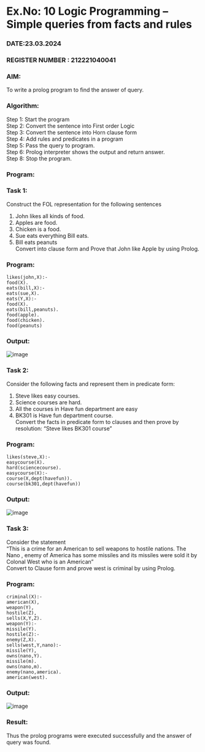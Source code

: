 # Ex.No: 10  Logic Programming –  Simple queries from facts and rules
### DATE:23.03.2024                                                                          
### REGISTER NUMBER : 212221040041
### AIM: 
To write a prolog program to find the answer of query. 
###  Algorithm:
 Step 1: Start the program <br> 
 Step 2: Convert the sentence into First order Logic  <br> 
 Step 3:  Convert the sentence into Horn clause form  <br> 
 Step 4: Add rules and predicates in a program   <br> 
 Step 5:  Pass the query to program. <br> 
 Step 6: Prolog interpreter shows the output and return answer. <br> 
 Step 8:  Stop the program.
### Program:
### Task 1:
Construct the FOL representation for the following sentences <br> 
1.	John likes all kinds of food.  <br> 
2.	Apples are food.  <br> 
3.	Chicken is a food.  <br> 
4.	Sue eats everything Bill eats. <br> 
5.	 Bill eats peanuts  <br> 
   Convert into clause form and Prove that John like Apple by using Prolog. <br> 
### Program:
```
likes(john,X):-
food(X). 
eats(bill,X):-
eats(sue,X). 
eats(Y,X):-
food(X).
eats(bill,peanuts). 
food(apple). 
food(chicken). 
food(peanuts)
```


### Output:
![image](https://github.com/Gopika-5/AI_Lab_2023-24/assets/147976522/939cc193-25c2-4cce-808a-bd0bb26dd1ab)


### Task 2:
Consider the following facts and represent them in predicate form: <br>              
1.	Steve likes easy courses. <br> 
2.	Science courses are hard. <br> 
3. All the courses in Have fun department are easy <br> 
4. BK301 is Have fun department course.<br> 
Convert the facts in predicate form to clauses and then prove by resolution: “Steve likes BK301 course”<br> 

### Program:
```
likes(steve,X):-
easycourse(X). 
hard(sciencecourse). 
easycourse(X):-
course(X,dept(havefun)). 
course(bk301,dept(havefun))
```


### Output:
![image](https://github.com/Gopika-5/AI_Lab_2023-24/assets/147976522/1b6e5205-727a-4838-8475-bcde5ed2c005)


### Task 3:
Consider the statement <br> 
“This is a crime for an American to sell weapons to hostile nations. The Nano , enemy of America has some missiles and its missiles were sold it by Colonal West who is an American” <br> 
Convert to Clause form and prove west is criminal by using Prolog.<br> 
### Program:
```
criminal(X):-
american(X), 
weapon(Y), 
hostile(Z), 
sells(X,Y,Z). 
weapon(Y):-
missile(Y). 
hostile(Z):-
enemy(Z,X). 
sells(west,Y,nano):-
missile(Y), 
owns(nano,Y). 
missile(m).
owns(nano,m). 
enemy(nano,america). 
american(west).
```

### Output:
![image](https://github.com/Gopika-5/AI_Lab_2023-24/assets/147976522/68fdd54d-4201-4bbd-abdb-216a4e925777)


### Result:
Thus the prolog programs were executed successfully and the answer of query was found.
